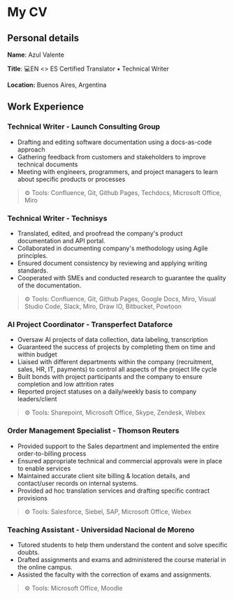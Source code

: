 # My CV 

## Personal details

**Name**: Azul Valente

**Title**: 💻EN <> ES Certified Translator ▪ Technical Writer

**Location:** Buenos Aires, Argentina

## Work Experience 
### Technical Writer - Launch Consulting Group
* Drafting and editing software documentation using a docs-as-code approach
* Gathering feedback from customers and stakeholders to improve technical documents
* Meeting with engineers, programmers, and project managers to learn about specific products or processes

> ⚙ Tools: Confluence, Git, Github Pages, Techdocs, Microsoft Office, Miro

### Technical Writer - Technisys 
* Translated, edited, and proofread the company's product documentation and API portal.
* Collaborated in documenting company's methodology using Agile principles.
* Ensured document consistency by reviewing and applying writing standards. 
* Cooperated with SMEs and conducted research to guarantee the quality of the documentation.


> ⚙ Tools: Confluence, Git, Github Pages, Google Docs, Miro, Visual Studio Code, Slack, Miro, Draw IO, Bitbucket, Powtoon

### AI Project Coordinator - Transperfect Dataforce
* Oversaw AI projects of data collection, data labeling, transcription
* Guaranteed the success of projects by completing them on time and within budget
* Liaised with different departments within the company (recruitment, sales, HR, IT, payments) to control all aspects of the project life cycle
* Built bonds with project participants and the company to ensure completion and low attrition rates
* Reported project statuses on a daily/weekly basis to company leaders/client

> ⚙ Tools: Sharepoint, Microsoft Office, Skype, Zendesk, Webex

### Order Management Specialist - Thomson Reuters
* Provided support to the Sales department and implemented the entire order-to-billing process
* Ensured appropriate technical and commercial approvals were in place to enable services
* Maintained accurate client site billing & location details, and contact/user records on internal systems.
* Provided ad hoc translation services and drafting specific contract provisions

> ⚙ Tools: Salesforce, Siebel, SAP, Microsoft Office, Webex

### Teaching Assistant - Universidad Nacional de Moreno

* Tutored students to help them understand the content and solve specific doubts.
* Drafted assignments and exams and administered the course material in the online campus.
* Assisted the faculty with the correction of exams and assignments. 

> ⚙ Tools: Microsoft Office, Moodle
